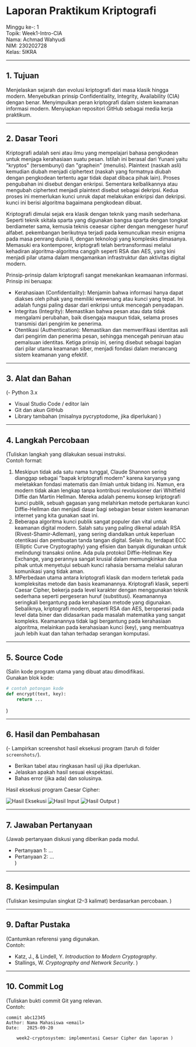 # Laporan Praktikum Kriptografi
Minggu ke-: 1  
Topik: Week1-Intro-CIA  
Nama: Achmad Wahyudi  
NIM: 230202728  
Kelas: 5IKRA  

---

## 1. Tujuan
Menjelaskan sejarah dan evolusi kriptografi dari masa klasik hingga modern.
Menyebutkan prinsip Confidentiality, Integrity, Availability (CIA) dengan benar.
Menyimpulkan peran kriptografi dalam sistem keamanan informasi modern.
Menyiapkan repositori GitHub sebagai media kerja praktikum.

---

## 2. Dasar Teori
Kriptografi adalah seni atau ilmu yang mempelajari bahasa pengkodean untuk menjaga kerahasiaan suatu pesan. Istilah ini berasal dari Yunani yaitu "kryptos" (tersembunyi) dan "graphein" (menulis). Plaintext (naskah asli) kemudian diubah menjadi ciphertext (naskah yang formatnya diubah dengan pengkodean tertentu agar tidak dapat dibaca pihak lain). Proses pengubahan ini disebut dengan enkripsi. Sementara kelbalikannya atau mengubah ciphertext menjadi plaintext disebut sebagai dekripsi. Kedua proses ini memerlukan kunci unruk dapat melakukan enkripsi dan dekripsi. kunci ini berisi algoritma bagaimana pengkodean dibuat.

Kriptografi dimulai sejak era klasik dengan teknik yang masih sederhana. Seperti teknik skitala sparta yang digunakan bangsa sparta dengan tongkat berdiameter sama, kemusia teknis ceaesar cipher dengan menggeser huruf alfabet. pekembangan berikutnya terjadi pada kemunculkan mesin enigma pada masa penrang dunia II, dengan teknologi yang komplesks dimasanya. Memasuki era kontemporer, kriptografi telah bertransformasi melalui kehadiran algoritma-algoritma canggih seperti RSA dan AES, yang kini menjadi pilar utama dalam mengamankan infrastruktur dan aktivitas digital modern.

Prinsip-prinsip dalam kriptografi sangat menekankan keamaanan informasi. Prinsip ini beruapa:
- Kerahasiaan (Confidentiality): Menjamin bahwa informasi hanya dapat diakses oleh pihak yang memiliki wewenang atau kunci yang tepat. Ini adalah fungsi paling dasar dari enkripsi untuk mencegah penyadapan.
- Integritas (Integrity): Memastikan bahwa pesan atau data tidak mengalami perubahan, baik disengaja maupun tidak, selama proses transmisi dari pengirim ke penerima.
- Otentikasi (Authentication): Memastikan dan memverifikasi identitas asli dari pengirim dan penerima pesan, sehingga mencegah peniruan atau pemalsuan identitas.
Ketiga prinsip ini, sering disebut sebagai bagian dari pilar utama keamanan siber, menjadi fondasi dalam merancang sistem keamanan yang efektif.

---

## 3. Alat dan Bahan
(- Python 3.x  
- Visual Studio Code / editor lain  
- Git dan akun GitHub  
- Library tambahan (misalnya pycryptodome, jika diperlukan)  )

---

## 4. Langkah Percobaan
(Tuliskan langkah yang dilakukan sesuai instruksi.  
Contoh format:
1. Meskipun tidak ada satu nama tunggal, Claude Shannon sering dianggap sebagai "bapak kriptografi modern" karena karyanya yang meletakkan fondasi matematis dan ilmiah untuk bidang ini. Namun, era modern tidak akan lengkap tanpa kontribusi revolusioner dari Whitfield Diffie dan Martin Hellman. Mereka adalah penemu konsep kriptografi kunci publik, sebuah gagasan yang melahirkan metode pertukaran kunci Diffie-Hellman  dan menjadi dasar bagi sebagian besar sistem keamanan internet yang kita gunakan saat ini.
2. Beberapa algoritma kunci publik sangat populer dan vital untuk keamanan digital modern. Salah satu yang paling dikenal adalah RSA (Rivest-Shamir-Adleman), yang sering diandalkan untuk keperluan otentikasi dan pembuatan tanda tangan digital. Selain itu, terdapat ECC (Elliptic Curve Cryptography) yang efisien dan banyak digunakan untuk melindungi transaksi online. Ada pula protokol Diffie-Hellman Key Exchange, yang perannya sangat krusial dalam memungkinkan dua pihak untuk menyetujui sebuah kunci rahasia bersama melalui saluran komunikasi yang tidak aman.
3. MPerbedaan utama antara kriptografi klasik dan modern terletak pada kompleksitas metode dan basis keamanannya. Kriptografi klasik, seperti Caesar Cipher, bekerja pada level karakter dengan menggunakan teknik sederhana seperti pergeseran huruf (substitusi). Keamanannya seringkali bergantung pada kerahasiaan metode yang digunakan. Sebaliknya, kriptografi modern, seperti RSA dan AES, beroperasi pada level data biner dan didasarkan pada masalah matematika yang sangat kompleks. Keamanannya tidak lagi bergantung pada kerahasiaan algoritma, melainkan pada kerahasiaan kunci (key), yang membuatnya jauh lebih kuat dan tahan terhadap serangan komputasi.

---

## 5. Source Code
(Salin kode program utama yang dibuat atau dimodifikasi.  
Gunakan blok kode:

```python
# contoh potongan kode
def encrypt(text, key):
    return ...
```
)

---

## 6. Hasil dan Pembahasan
(- Lampirkan screenshot hasil eksekusi program (taruh di folder `screenshots/`).  
- Berikan tabel atau ringkasan hasil uji jika diperlukan.  
- Jelaskan apakah hasil sesuai ekspektasi.  
- Bahas error (jika ada) dan solusinya. 

Hasil eksekusi program Caesar Cipher:

![Hasil Eksekusi](screenshots/output.png)
![Hasil Input](screenshots/input.png)
![Hasil Output](screenshots/output.png)
)

---

## 7. Jawaban Pertanyaan
(Jawab pertanyaan diskusi yang diberikan pada modul.  
- Pertanyaan 1: …  
- Pertanyaan 2: …  
)
---

## 8. Kesimpulan
(Tuliskan kesimpulan singkat (2–3 kalimat) berdasarkan percobaan.  )

---

## 9. Daftar Pustaka
(Cantumkan referensi yang digunakan.  
Contoh:  
- Katz, J., & Lindell, Y. *Introduction to Modern Cryptography*.  
- Stallings, W. *Cryptography and Network Security*.  )

---

## 10. Commit Log
(Tuliskan bukti commit Git yang relevan.  
Contoh:
```
commit abc12345
Author: Nama Mahasiswa <email>
Date:   2025-09-20

    week2-cryptosystem: implementasi Caesar Cipher dan laporan )
```
